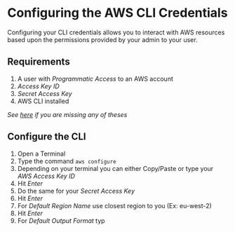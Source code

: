 # Configuring the AWS CLI Credentials
Configuring your CLI credentials allows you to interact with AWS resources based upon the permissions provided by your admin to your user.

## Requirements
1. A user with *Programmatic Access* to an AWS account
2. *Access Key ID*
3. *Secret Access Key*
4. AWS CLI installed

*See [here](./iam.md) if you are missing any of theses*

## Configure the CLI
1. Open a Terminal
2. Type the command `aws configure`
3. Depending on your terminal you can either Copy/Paste or type your *AWS Access Key ID*
4. Hit *Enter*
5. Do the same for your *Secret Access Key*
6. Hit *Enter*
7. For *Default Region Name* use closest region to you (Ex: eu-west-2)
8. Hit *Enter*
9. For *Default Output Format* typ
<!--stackedit_data:
eyJoaXN0b3J5IjpbMTEyODYxNDk4Miw4MjM3MTk5MjYsLTExOT
c5NTM2MDBdfQ==
-->